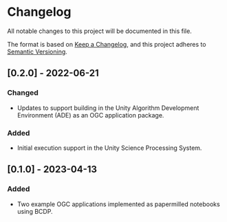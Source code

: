 # Changelog

All notable changes to this project will be documented in this file. 

The format is based on [Keep a Changelog](https://keepachangelog.com/en/1.0.0/),
and this project adheres to [Semantic Versioning](https://semver.org/spec/v2.0.0.html).

## [0.2.0] - 2022-06-21 

### Changed 

- Updates to support building in the Unity Algorithm Development Environment (ADE) as an OGC application package.

### Added 

- Initial execution support in the Unity Science Processing System.

## [0.1.0] - 2023-04-13

### Added 

- Two example OGC applications implemented as papermilled notebooks using BCDP.
